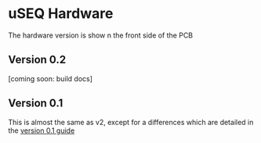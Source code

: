# uSEQ Hardware

The hardware version is show n the front side of the PCB

## Version 0.2


[coming soon: build docs]

## Version 0.1

This is almost the same as v2, except for a differences which are detailed in the [version 0.1 guide](version0.1/v0.1.guide.md)
